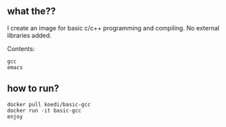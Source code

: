 ## what the??

I create an image for basic c/c++ programming and compiling. No external libraries added.

Contents:
```
gcc
emacs
```

## how to run?
```
docker pull koedi/basic-gcc
docker run -it basic-gcc
enjoy
```
